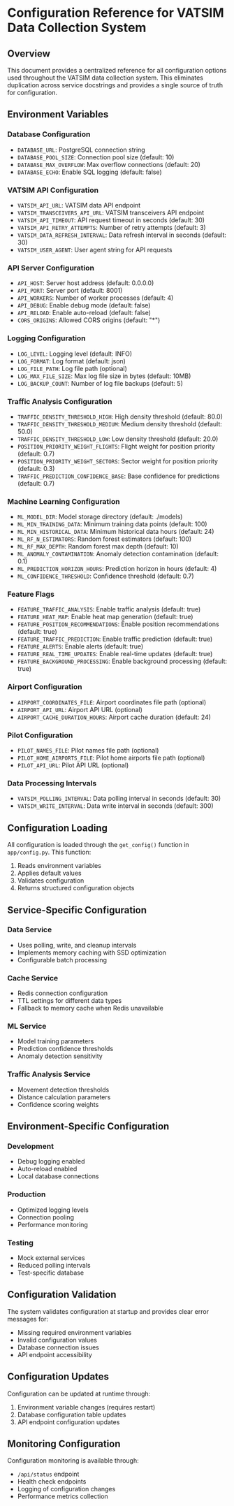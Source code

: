 # Configuration Reference for VATSIM Data Collection System

## Overview

This document provides a centralized reference for all configuration options used throughout the VATSIM data collection system. This eliminates duplication across service docstrings and provides a single source of truth for configuration.

## Environment Variables

### Database Configuration
- `DATABASE_URL`: PostgreSQL connection string
- `DATABASE_POOL_SIZE`: Connection pool size (default: 10)
- `DATABASE_MAX_OVERFLOW`: Max overflow connections (default: 20)
- `DATABASE_ECHO`: Enable SQL logging (default: false)

### VATSIM API Configuration
- `VATSIM_API_URL`: VATSIM data API endpoint
- `VATSIM_TRANSCEIVERS_API_URL`: VATSIM transceivers API endpoint
- `VATSIM_API_TIMEOUT`: API request timeout in seconds (default: 30)
- `VATSIM_API_RETRY_ATTEMPTS`: Number of retry attempts (default: 3)
- `VATSIM_DATA_REFRESH_INTERVAL`: Data refresh interval in seconds (default: 30)
- `VATSIM_USER_AGENT`: User agent string for API requests

### API Server Configuration
- `API_HOST`: Server host address (default: 0.0.0.0)
- `API_PORT`: Server port (default: 8001)
- `API_WORKERS`: Number of worker processes (default: 4)
- `API_DEBUG`: Enable debug mode (default: false)
- `API_RELOAD`: Enable auto-reload (default: false)
- `CORS_ORIGINS`: Allowed CORS origins (default: "*")

### Logging Configuration
- `LOG_LEVEL`: Logging level (default: INFO)
- `LOG_FORMAT`: Log format (default: json)
- `LOG_FILE_PATH`: Log file path (optional)
- `LOG_MAX_FILE_SIZE`: Max log file size in bytes (default: 10MB)
- `LOG_BACKUP_COUNT`: Number of log file backups (default: 5)

### Traffic Analysis Configuration
- `TRAFFIC_DENSITY_THRESHOLD_HIGH`: High density threshold (default: 80.0)
- `TRAFFIC_DENSITY_THRESHOLD_MEDIUM`: Medium density threshold (default: 50.0)
- `TRAFFIC_DENSITY_THRESHOLD_LOW`: Low density threshold (default: 20.0)
- `POSITION_PRIORITY_WEIGHT_FLIGHTS`: Flight weight for position priority (default: 0.7)
- `POSITION_PRIORITY_WEIGHT_SECTORS`: Sector weight for position priority (default: 0.3)
- `TRAFFIC_PREDICTION_CONFIDENCE_BASE`: Base confidence for predictions (default: 0.7)

### Machine Learning Configuration
- `ML_MODEL_DIR`: Model storage directory (default: ./models)
- `ML_MIN_TRAINING_DATA`: Minimum training data points (default: 100)
- `ML_MIN_HISTORICAL_DATA`: Minimum historical data hours (default: 24)
- `ML_RF_N_ESTIMATORS`: Random forest estimators (default: 100)
- `ML_RF_MAX_DEPTH`: Random forest max depth (default: 10)
- `ML_ANOMALY_CONTAMINATION`: Anomaly detection contamination (default: 0.1)
- `ML_PREDICTION_HORIZON_HOURS`: Prediction horizon in hours (default: 4)
- `ML_CONFIDENCE_THRESHOLD`: Confidence threshold (default: 0.7)

### Feature Flags
- `FEATURE_TRAFFIC_ANALYSIS`: Enable traffic analysis (default: true)
- `FEATURE_HEAT_MAP`: Enable heat map generation (default: true)
- `FEATURE_POSITION_RECOMMENDATIONS`: Enable position recommendations (default: true)
- `FEATURE_TRAFFIC_PREDICTION`: Enable traffic prediction (default: true)
- `FEATURE_ALERTS`: Enable alerts (default: true)
- `FEATURE_REAL_TIME_UPDATES`: Enable real-time updates (default: true)
- `FEATURE_BACKGROUND_PROCESSING`: Enable background processing (default: true)

### Airport Configuration
- `AIRPORT_COORDINATES_FILE`: Airport coordinates file path (optional)
- `AIRPORT_API_URL`: Airport API URL (optional)
- `AIRPORT_CACHE_DURATION_HOURS`: Airport cache duration (default: 24)

### Pilot Configuration
- `PILOT_NAMES_FILE`: Pilot names file path (optional)
- `PILOT_HOME_AIRPORTS_FILE`: Pilot home airports file path (optional)
- `PILOT_API_URL`: Pilot API URL (optional)

### Data Processing Intervals
- `VATSIM_POLLING_INTERVAL`: Data polling interval in seconds (default: 30)
- `VATSIM_WRITE_INTERVAL`: Data write interval in seconds (default: 300)


## Configuration Loading

All configuration is loaded through the `get_config()` function in `app/config.py`. This function:

1. Reads environment variables
2. Applies default values
3. Validates configuration
4. Returns structured configuration objects

## Service-Specific Configuration

### Data Service
- Uses polling, write, and cleanup intervals
- Implements memory caching with SSD optimization
- Configurable batch processing

### Cache Service
- Redis connection configuration
- TTL settings for different data types
- Fallback to memory cache when Redis unavailable

### ML Service
- Model training parameters
- Prediction confidence thresholds
- Anomaly detection sensitivity

### Traffic Analysis Service
- Movement detection thresholds
- Distance calculation parameters
- Confidence scoring weights

## Environment-Specific Configuration

### Development
- Debug logging enabled
- Auto-reload enabled
- Local database connections

### Production
- Optimized logging levels
- Connection pooling
- Performance monitoring

### Testing
- Mock external services
- Reduced polling intervals
- Test-specific database

## Configuration Validation

The system validates configuration at startup and provides clear error messages for:

- Missing required environment variables
- Invalid configuration values
- Database connection issues
- API endpoint accessibility

## Configuration Updates

Configuration can be updated at runtime through:

1. Environment variable changes (requires restart)
2. Database configuration table updates
3. API endpoint configuration updates

## Monitoring Configuration

Configuration monitoring is available through:

- `/api/status` endpoint
- Health check endpoints
- Logging of configuration changes
- Performance metrics collection 